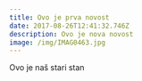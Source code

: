 ```yaml
---
title: Ovo je prva novost
date: 2017-08-26T12:41:32.746Z
description: Ovo je nova novost
image: /img/IMAG0463.jpg
---
```

Ovo je naš stari stan


